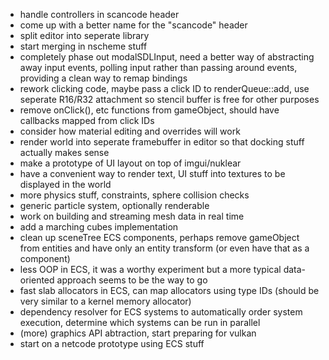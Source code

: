 - handle controllers in scancode header
- come up with a better name for the "scancode" header
- split editor into seperate library
- start merging in nscheme stuff
- completely phase out modalSDLInput, need a better way of abstracting
  away input events, polling input rather than passing around events,
  providing a clean way to remap bindings
- rework clicking code, maybe pass a click ID to renderQueue::add,
  use seperate R16/R32 attachment so stencil buffer is free for other
  purposes
- remove onClick(), etc functions from gameObject, should have callbacks
  mapped from click IDs
- consider how material editing and overrides will work 
- render world into seperate framebuffer in editor so that docking stuff
  actually makes sense
- make a prototype of UI layout on top of imgui/nuklear
- have a convenient way to render text, UI stuff into textures to be
  displayed in the world
- more physics stuff, constraints, sphere collision checks
- generic particle system, optionally renderable
- work on building and streaming mesh data in real time
- add a marching cubes implementation
- clean up sceneTree ECS components, perhaps remove gameObject from entities
  and have only an entity transform (or even have that as a component)
- less OOP in ECS, it was a worthy experiment but a more typical data-oriented
  approach seems to be the way to go
- fast slab allocators in ECS, can map allocators using type IDs
  (should be very similar to a kernel memory allocator)
- dependency resolver for ECS systems to automatically order system execution,
  determine which systems can be run in parallel
- (more) graphics API abtraction, start preparing for vulkan
- start on a netcode prototype using ECS stuff
